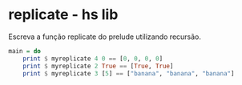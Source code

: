 # replicate - hs lib

Escreva a função replicate do prelude utilizando recursão.

```hs
main = do
    print $ myreplicate 4 0 == [0, 0, 0, 0]
    print $ myreplicate 2 True == [True, True]
    print $ myreplicate 3 [5] == ["banana", "banana", "banana"]
```
